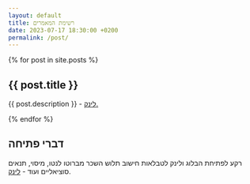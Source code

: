 ```yaml
---
layout: default
title: רשימת המאמרים
date: 2023-07-17 18:30:00 +0200
permalink: /post/
---
```


{% for post in site.posts %}
  <h2>{{ post.title }}</h2>
  <p>{{ post.description }} - 
    <a href="{{ post.url }}">לינק.</a>
  </p>
{% endfor %}

## דברי פתיחה
רקע לפתיחת הבלוג ולינק לטבלאות חישוב תלוש השכר מברוטו לנטו, מיסוי, תנאים סוציאליים ועוד - [לינק](/about).
